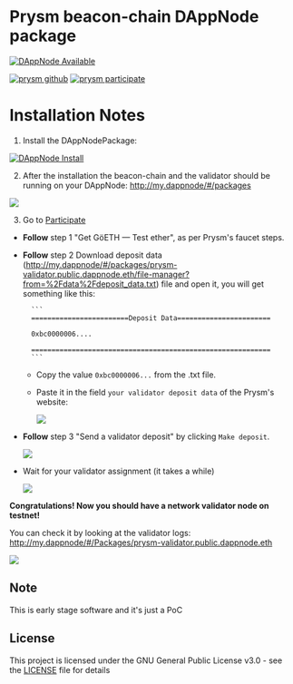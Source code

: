 # Prysm beacon-chain DAppNode package

[![DAppNode Available](https://img.shields.io/badge/DAppNode-Available-brightgreen.svg)](http://my.dappnode/#/installer/prysm-beacon-chain.public.dappnode.eth)

[![prysm github](https://img.shields.io/badge/prysm-Github-blue.svg)](https://prylabs.net/)
[![prysm participate](https://img.shields.io/badge/prysm-participate-753a88.svg)](https://prylabs.net/participate?node=dappnode)

# Installation Notes

1. Install the DAppNodePackage: 

[![DAppNode Install](https://img.shields.io/badge/DAppNode-Install-blue.svg)](http://my.dappnode/#/installer/prysm-beacon-chain.public.dappnode.eth)

2. After the installation the beacon-chain and the validator should be running on your DAppNode: http://my.dappnode/#/packages

![](https://i.imgur.com/11y8pgQ.png)

3. Go to [Participate](https://prylabs.net/participate?node=dappnode)

* **Follow** step 1 "Get GöETH — Test ether", as per Prysm's faucet steps.

* **Follow** step 2 Download deposit data (http://my.dappnode/#/packages/prysm-validator.public.dappnode.eth/file-manager?from=%2Fdata%2Fdeposit_data.txt) file and open it, you will get something like this:

        ```
        ========================Deposit Data=======================

        0xbc0000006....

        ===========================================================
        ```

    * Copy the value `0xbc0000006...` from the .txt file.

    * Paste it in the field `your validator deposit data` of the Prysm's website:

        ![](https://i.imgur.com/a29SNWI.png)

* **Follow** step 3 "Send a validator deposit" by clicking `Make deposit`.

    ![](https://i.imgur.com/bEM7vlL.png)


* Wait for your validator assignment (it takes a while)

    ![](https://i.imgur.com/DeZqiNV.png)


**Congratulations! Now you should have a network validator node on testnet!**

You can check it by looking at the validator logs: http://my.dappnode/#/Packages/prysm-validator.public.dappnode.eth

![](https://i.imgur.com/Sfq88es.png)

## Note

This is early stage software and it's just a PoC

## License

This project is licensed under the GNU General Public License v3.0 - see the [LICENSE](LICENSE) file for details
